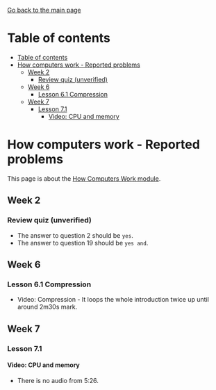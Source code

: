 [Go back to the main page](../../../README.md)

# Table of contents

- [Table of contents](#table-of-contents)
- [How computers work - Reported problems](#how-computers-work---reported-problems)
  - [Week 2](#week-2)
    - [Review quiz (unverified)](#review-quiz-unverified)
  - [Week 6](#week-6)
    - [Lesson 6.1 Compression](#lesson-61-compression)
  - [Week 7](#week-7)
    - [Lesson 7.1](#lesson-71)
      - [Video: CPU and memory](#video-cpu-and-memory)

# How computers work - Reported problems

This page is about the [How Computers Work module](../../../modules/level-4/cm-1030-how-computers-work/).

## Week 2

### Review quiz (unverified)

- The answer to question 2 should be `yes`.
- The answer to question 19 should be `yes and`.

## Week 6

### Lesson 6.1 Compression

- Video: Compression - It loops the whole introduction twice up until around
  2m30s mark.

## Week 7

### Lesson 7.1

#### Video: CPU and memory

- There is no audio from 5:26.
